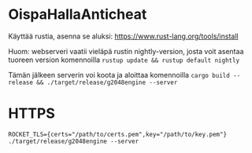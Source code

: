 # OispaHallaAnticheat
Käyttää rustia, asenna se aluksi: https://www.rust-lang.org/tools/install

Huom: webserveri vaatii vieläpä rustin nightly-version, josta voit asentaa tuoreen version komennoilla ```rustup update && rustup default nightly```

Tämän jälkeen serverin voi koota ja aloittaa komennoilla ```cargo build --release && ./target/release/g2048engine --server```

# HTTPS
```ROCKET_TLS={certs="/path/to/certs.pem",key="/path/to/key.pem"} ./target/release/g2048engine --server```
